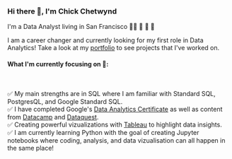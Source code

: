 ### Hi there 👋, I'm Chick Chetwynd

I'm a Data Analyst living in San Francisco :man_cartwheeling: :partying_face: :confetti_ball: :balloon:

I am a career changer and currently looking for my first role in Data Analytics! Take a look at my [portfolio](https://github.com/chickchetwynd/portfolio) to see projects that I've worked on.


#### What I'm currently focusing on :thinking::

<br />

:white_check_mark: My main strengths are in SQL where I am familiar with Standard SQL, PostgresQL, and Google Standard SQL.
<br />
:white_check_mark: I have completed Google's [Data Analytics Certificate](https://grow.google/certificates/data-analytics/#?modal_active=none) as well as content from [Datacamp](https://app.datacamp.com/learn) and [Dataquest](https://app.dataquest.io/learning-path).
<br />
:white_check_mark: Creating powerful vizualizations with [Tableau](https://public.tableau.com/app/profile/chick.chetwynd) to highlight data insights.
<br />
:white_check_mark: I am currently learning Python with the goal of creating Jupyter notebooks where coding, analysis, and data vizualisation can all happen in the same place!


<!--
**chickchetwynd/chickchetwynd** is a ✨ _special_ ✨ repository because its `README.md` (this file) appears on your GitHub profile.

Here are some ideas to get you started:

- 🔭 I’m currently working on ...
- 🌱 I’m currently learning ...
- 👯 I’m looking to collaborate on ...
- 🤔 I’m looking for help with ...
- 💬 Ask me about ...
- 📫 How to reach me: ...
- 😄 Pronouns: ...
- ⚡ Fun fact: ...
-->
